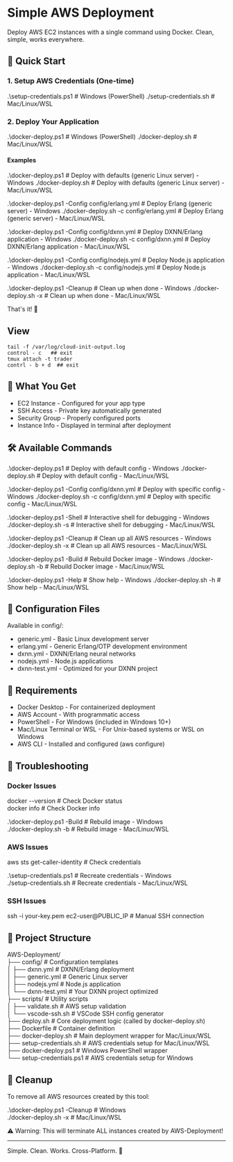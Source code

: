 # Simple AWS Deployment

Deploy AWS EC2 instances with a single command using Docker. Clean, simple, works everywhere.

## 🚀 Quick Start

### 1. Setup AWS Credentials (One-time)

.\setup-credentials.ps1   # Windows (PowerShell)
./setup-credentials.sh    # Mac/Linux/WSL

### 2. Deploy Your Application

.\docker-deploy.ps1       # Windows (PowerShell)
./docker-deploy.sh        # Mac/Linux/WSL

#### Examples

.\docker-deploy.ps1                                 # Deploy with defaults (generic Linux server) - Windows
./docker-deploy.sh                                  # Deploy with defaults (generic Linux server) - Mac/Linux/WSL

.\docker-deploy.ps1 -Config config/erlang.yml       # Deploy Erlang (generic server) - Windows
./docker-deploy.sh -c config/erlang.yml             # Deploy Erlang (generic server) - Mac/Linux/WSL

.\docker-deploy.ps1 -Config config/dxnn.yml         # Deploy DXNN/Erlang application - Windows
./docker-deploy.sh -c config/dxnn.yml               # Deploy DXNN/Erlang application - Mac/Linux/WSL

.\docker-deploy.ps1 -Config config/nodejs.yml       # Deploy Node.js application - Windows
./docker-deploy.sh -c config/nodejs.yml             # Deploy Node.js application - Mac/Linux/WSL

.\docker-deploy.ps1 -Cleanup                        # Clean up when done - Windows
./docker-deploy.sh -x                               # Clean up when done - Mac/Linux/WSL

That's it! 🎉

## View 
    tail -f /var/log/cloud-init-output.log
    control - c   ## exit
    tmux attach -t trader
    contrl - b + d  ## exit


## 📜 What You Get

- EC2 Instance - Configured for your app type
- SSH Access - Private key automatically generated
- Security Group - Properly configured ports
- Instance Info - Displayed in terminal after deployment

## 🛠️ Available Commands

.\docker-deploy.ps1                                 # Deploy with default config - Windows
./docker-deploy.sh                                  # Deploy with default config - Mac/Linux/WSL

.\docker-deploy.ps1 -Config config/dxnn.yml         # Deploy with specific config - Windows
./docker-deploy.sh -c config/dxnn.yml               # Deploy with specific config - Mac/Linux/WSL


.\docker-deploy.ps1 -Shell                          # Interactive shell for debugging - Windows
./docker-deploy.sh -s                               # Interactive shell for debugging - Mac/Linux/WSL

.\docker-deploy.ps1 -Cleanup                        # Clean up all AWS resources - Windows
./docker-deploy.sh -x                               # Clean up all AWS resources - Mac/Linux/WSL

.\docker-deploy.ps1 -Build                          # Rebuild Docker image - Windows
./docker-deploy.sh -b                               # Rebuild Docker image - Mac/Linux/WSL

.\docker-deploy.ps1 -Help                           # Show help - Windows
./docker-deploy.sh -h                               # Show help - Mac/Linux/WSL

## 📁 Configuration Files

Available in config/:

- generic.yml - Basic Linux development server
- erlang.yml - Generic Erlang/OTP development environment
- dxnn.yml - DXNN/Erlang neural networks
- nodejs.yml - Node.js applications
- dxnn-test.yml - Optimized for your DXNN project

## 🔧 Requirements

- Docker Desktop - For containerized deployment
- AWS Account - With programmatic access
- PowerShell - For Windows (included in Windows 10+)
- Mac/Linux Terminal or WSL - For Unix-based systems or WSL on Windows
- AWS CLI - Installed and configured (aws configure)

## 🐛 Troubleshooting

### Docker Issues

docker --version                      # Check Docker status  
docker info                           # Check Docker info  

.\docker-deploy.ps1 -Build            # Rebuild image - Windows  
./docker-deploy.sh -b                 # Rebuild image - Mac/Linux/WSL  

### AWS Issues

aws sts get-caller-identity           # Check credentials  

.\setup-credentials.ps1               # Recreate credentials - Windows  
./setup-credentials.sh                # Recreate credentials - Mac/Linux/WSL  

### SSH Issues

ssh -i your-key.pem ec2-user@PUBLIC_IP   # Manual SSH connection  


## 📁 Project Structure

AWS-Deployment/  
├── config/                 # Configuration templates  
│   ├── dxnn.yml           # DXNN/Erlang deployment  
│   ├── generic.yml        # Generic Linux server  
│   ├── nodejs.yml         # Node.js application  
│   └── dxnn-test.yml      # Your DXNN project optimized  
├── scripts/               # Utility scripts  
│   ├── validate.sh        # AWS setup validation  
│   └── vscode-ssh.sh      # VSCode SSH config generator  
├── deploy.sh              # Core deployment logic (called by docker-deploy.sh)  
├── Dockerfile             # Container definition  
├── docker-deploy.sh       # Main deployment wrapper for Mac/Linux/WSL  
├── setup-credentials.sh   # AWS credentials setup for Mac/Linux/WSL  
├── docker-deploy.ps1      # Windows PowerShell wrapper  
└── setup-credentials.ps1  # AWS credentials setup for Windows  

## 🧹 Cleanup

To remove all AWS resources created by this tool:

.\docker-deploy.ps1 -Cleanup   # Windows  
./docker-deploy.sh -x          # Mac/Linux/WSL  

⚠️ Warning: This will terminate ALL instances created by AWS-Deployment!

---

Simple. Clean. Works. Cross-Platform. 🌟
